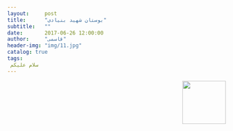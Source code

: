 ```yaml
---
layout:     post
title:      "بوستان شهید بنیادی"
subtitle:   ""
date:       2017-06-26 12:00:00
author:     "قاسمی"
header-img: "img/11.jpg"
catalog: true
tags:
 سلام علیکم 
---
```


<img style="float: right;width=100px;height:100px" src="https://github.com/grouh-salamat/grouh-salamat.github.io/raw/master/img/32.jpg">

